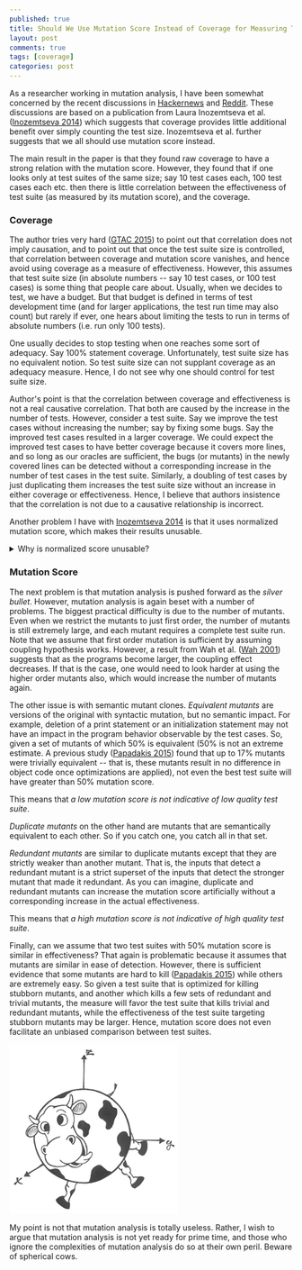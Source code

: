 ```yaml
---
published: true
title: Should We Use Mutation Score Instead of Coverage for Measuring Test Suite Effectiveness?
layout: post
comments: true
tags: [coverage]
categories: post
---
```


As a researcher working in mutation analysis, I have been somewhat
concerned by the recent discussions in
[Hackernews](https://news.ycombinator.com/item?id=10644987) and
[Reddit](https://www.reddit.com/r/programming/comments/3uvcf2/coverage_is_not_strongly_correlated_with_test/).
These discussions are based on a publication from
Laura Inozemtseva et al. ([Inozemtseva 2014](/references#inozemtseva2014coverage))
which suggests that coverage provides little additional benefit over simply counting
the test size. Inozemtseva et al. further suggests that we all should
use mutation score instead.

The main result in the paper is that they found raw coverage to have a strong
relation with the mutation score. However, they found that if one looks only at
test suites of the same size; say 10 test cases each, 100 test cases
each etc. then there is little correlation between the effectiveness of
test suite (as measured by its mutation score), and the coverage.

### Coverage

The author tries very hard ([GTAC 2015](https://www.youtube.com/watch?v=sAfROROGujU)) to point out
that correlation does not imply causation, and to point out that once
the test suite size is controlled, that correlation between coverage and
mutation score vanishes, and hence avoid using coverage as a measure of
effectiveness. However,
this assumes that test suite size (in absolute numbers -- say 10 test cases, or
100 test cases) is some thing that people care about. Usually, when we
decides to test, we have a budget. But that budget is defined in terms
of test development time (and for larger applications, the test run time may
also count) but rarely if ever, one hears about limiting the tests to
run in terms of absolute numbers (i.e. run only 100 tests).

One usually decides to stop testing when one reaches some sort of
adequacy. Say 100% statement coverage. Unfortunately, test suite size
has no equivalent notion. So test suite size can not supplant coverage
as an adequacy measure. Hence, I do not see why one should control for test suite size.

Author's point is that the correlation between coverage and effectiveness
is not a real causative correlation. That both are caused by the increase
in the number of tests. However, consider a test suite. Say we improve
the test cases without increasing the number; say by fixing some bugs.
Say the improved test cases resulted in a larger coverage.
We could expect the improved test cases to have better coverage because
it covers more lines, and so long as our oracles are sufficient, the
bugs (or mutants) in the newly covered lines can be detected without
a corresponding increase in the number of test cases in the test suite.
Similarly, a doubling of test cases by just duplicating them increases
the test suite size without an increase in either coverage or
effectiveness. Hence, I believe that authors insistence that the
correlation is not due to a causative relationship is incorrect.

Another problem I have with [Inozemtseva 2014](/references#inozemtseva2014coverage)
is that it uses normalized mutation score, which makes their results unusable.

<details>
<summary>Why is normalized score unusable?</summary>

<p>
From the paper:

<blockquote>
The normalized effectiveness measurement is the number of mutants a test suite
detected divided by the number of non-equivalent mutants it covers.
</blockquote>
<p/>
The authors find the correlation dropping only with normalized effectiveness
score (the title of the paper also derives from this).
</p>

<p>
<b>Why is this problematic?</b> Consider, for argument’s sake, that you have
a way to produce perfect test cases. That is, the test case kills any non
equivalent-mutant it covers. <i>If normalized mutation score is a good proxy for
test case effectiveness</i>, then, by our construction, for the test cases we
produce using this technique, coverage should have high correlation with
normalized mutation score.
</p>

<p>
However, given that the test case kills every mutant it covers, the normalized
mutation score for every test suite would be 1.0. That is, we will have no
correlation at all!
</p>

<p>
<b>What does this mean?</b> It means that our starting assumption -- that
normalized mutation score is a good proxy for test suite effectiveness --
is incorrect.
</p>

</details>

### Mutation Score

The next problem is that mutation analysis is pushed forward as the *silver
bullet*. However, mutation analysis is again beset with a number of problems.
The biggest practical difficulty is due to the number of mutants.
Even when we restrict the mutants to just first order, the number of
mutants is still extremely large, and each mutant requires a complete
test suite run. Note that we assume that first order mutation is
sufficient by assuming coupling hypothesis works. However, a result
from Wah et al. ([Wah 2001](/references#wah2001theoretical)) suggests
that as the programs become larger, the coupling effect decreases. If
that is the case, one would need to look harder at using the higher
order mutants also, which would increase the number of mutants again.

The other issue is with semantic mutant clones. *Equivalent mutants*
are versions of the original with syntactic mutation, but no semantic
impact. For example, deletion of a print statement or an initialization
statement may not have an impact in the program behavior observable by
the test cases. So, given a set of mutants of which 50% is equivalent
(50% is not an extreme estimate. A previous study ([Papadakis 2015](/references#papadakis2015trivial))
found that up to 17% mutants were trivially equivalent -- that is, these
mutants result in no difference in object code once optimizations are applied),
not even the best test suite will have greater than 50% mutation score.

This means that *a low mutation score is not indicative of low quality
test suite*.

*Duplicate mutants* on the other hand are mutants that are semantically
equivalent to each other. So if you catch one, you catch all in that
set.

*Redundant mutants* are similar to duplicate mutants except that they
are strictly weaker than another mutant. That is, the inputs that
detect a redundant mutant is a strict superset of the inputs that detect
the stronger mutant that made it redundant.  As you can imagine, duplicate
and redundant mutants can increase the mutation score artificially without
a corresponding increase in the actual effectiveness.


This means that *a high mutation score is not indicative of high quality
test suite*.

Finally, can we assume that two test suites with 50% mutation score is similar
in effectiveness? That again is problematic because it assumes that mutants
are similar in ease of detection. However, there is sufficient evidence
that some mutants are hard to kill ([Papadakis 2015](/references#papadakis2015trivial))
while others are extremely easy. So given a test suite that is
optimized for killing stubborn mutants, and another which
kills a few sets of redundant and trivial mutants, the measure will
favor the test suite that kills trivial and redundant mutants, while
the effectiveness of the test suite targeting stubborn mutants may be
larger.  Hence, mutation score does not even facilitate
an unbiased comparison between test suites.

![Hierarchical](/resources/posts/spherical-cow.png)

My point is not that mutation analysis is totally useless. Rather, I
wish to argue that mutation analysis is not yet ready for prime time,
and those who ignore the complexities of mutation analysis do so at their
own peril. Beware of spherical cows.

<!-- discuss autocorrelation -->
